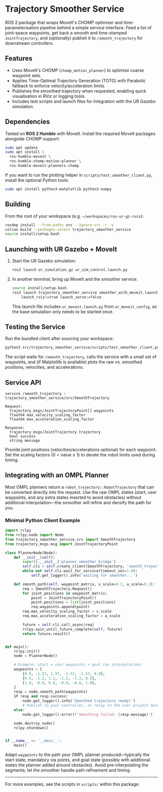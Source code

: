 # Trajectory Smoother Service

ROS 2 package that wraps MoveIt's CHOMP optimiser and time-parameterisation
pipeline behind a simple service interface.  Feed a list of joint-space
waypoints, get back a smooth and time-stamped `JointTrajectory`, and (optionally)
publish it to `/smooth_trajectory` for downstream controllers.

## Features

- Uses MoveIt's CHOMP (`chomp_motion_planner`) to optimise coarse waypoint sets.
- Applies Time-Optimal Trajectory Generation (TOTG) with Parabolic fallback to
  enforce velocity/acceleration limits.
- Publishes the smoothed trajectory when requested, enabling quick visualisation
  in RViz or logging tools.
- Includes test scripts and launch files for integration with the UR Gazebo
  simulation.

## Dependencies

Tested on **ROS 2 Humble** with MoveIt.  Install the required MoveIt packages
alongside CHOMP support:

```bash
sudo apt update
sudo apt install \
  ros-humble-moveit \
  ros-humble-chomp-motion-planner \
  ros-humble-moveit-planners-chomp
```

If you want to run the plotting helper in
`scripts/test_smoother_client.py`, install the optional Python tools:

```bash
sudo apt install python3-matplotlib python3-numpy
```

## Building

From the root of your workspace (e.g. `~/workspaces/ros-ur-gz-ruis`):

```bash
rosdep install --from-paths src --ignore-src -r -y
colcon build --packages-select trajectory_smoother_service
source install/setup.bash
```

## Launching with UR Gazebo + MoveIt

1. Start the UR Gazebo simulation:
   ```bash
   ros2 launch ur_simulation_gz ur_sim_control.launch.py
   ```

2. In another terminal, bring up MoveIt and the smoother service:
   ```bash
   source install/setup.bash
   ros2 launch trajectory_smoother_service smoother_with_moveit.launch.py \
       launch_rviz:=true launch_servo:=false
   ```

   This launch file includes `ur_moveit.launch.py` from `ur_moveit_config`, so
   the base simulation only needs to be started once.

## Testing the Service

Run the bundled client after sourcing your workspace:

```bash
python3 src/trajectory_smoother_service/scripts/test_smoother_client.py
```

The script waits for `/smooth_trajectory`, calls the service with a small set of
waypoints, and (if Matplotlib is available) plots the raw vs. smoothed
positions, velocities, and accelerations.

## Service API

```
service /smooth_trajectory : trajectory_smoother_service/srv/SmoothTrajectory

Request:
  trajectory_msgs/JointTrajectoryPoint[] waypoints
  float64 max_velocity_scaling_factor
  float64 max_acceleration_scaling_factor

Response:
  trajectory_msgs/JointTrajectory trajectory
  bool success
  string message
```

Provide joint positions (velocities/accelerations optional) for each waypoint.
Set the scaling factors (0 < value ≤ 1) to derate the robot limits used during
timing.

## Integrating with an OMPL Planner

Most OMPL planners return a `robot_trajectory::RobotTrajectory` that can be
converted directly into the request.  Use the raw OMPL states (start, user
waypoints, and any extra states inserted to avoid obstacles) without additional
interpolation—the smoother will refine and densify the path for you.

### Minimal Python Client Example

```python
import rclpy
from rclpy.node import Node
from trajectory_smoother_service.srv import SmoothTrajectory
from trajectory_msgs.msg import JointTrajectoryPoint

class PlannerNode(Node):
    def __init__(self):
        super().__init__('planner_smoother_bridge')
        self.cli = self.create_client(SmoothTrajectory, 'smooth_trajectory')
        while not self.cli.wait_for_service(timeout_sec=1.0):
            self.get_logger().info('waiting for smoother...')

    def smooth_path(self, waypoint_matrix, v_scale=0.2, a_scale=0.2):
        req = SmoothTrajectory.Request()
        for joint_positions in waypoint_matrix:
            point = JointTrajectoryPoint()
            point.positions = list(joint_positions)
            req.waypoints.append(point)
        req.max_velocity_scaling_factor = v_scale
        req.max_acceleration_scaling_factor = a_scale

        future = self.cli.call_async(req)
        rclpy.spin_until_future_complete(self, future)
        return future.result()


def main():
    rclpy.init()
    node = PlannerNode()

    # Example: start + user waypoints + goal (no interpolation)
    waypoints = [
        [0.0, -1.57, 1.57, -1.57, -1.57, 0.0],
        [0.5, -1.2, 1.2, -1.2, -1.2, 0.5],
        [1.0, -0.8, 0.8, -0.8, -0.8, 1.0],
    ]
    resp = node.smooth_path(waypoints)
    if resp and resp.success:
        node.get_logger().info('Smoothed trajectory ready!')
        # Publish to your controller, or relay to the user project here
    else:
        node.get_logger().error(f'Smoothing failed: {resp.message}')

    node.destroy_node()
    rclpy.shutdown()


if __name__ == '__main__':
    main()
```

Adapt `waypoints` to the path your OMPL planner produced—typically the start
state, mandatory via points, and goal state (possibly with additional states the
planner added around obstacles).  Avoid pre-interpolating the segments; let the
smoother handle path refinement and timing.

---

For more examples, see the scripts in `scripts/` within this package.
